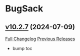 # BugSack

## [v10.2.7](https://github.com/funkydude/BugSack/tree/v10.2.7) (2024-07-09)
[Full Changelog](https://github.com/funkydude/BugSack/compare/v10.2.6...v10.2.7) [Previous Releases](https://github.com/funkydude/BugSack/releases)

- bump toc  
